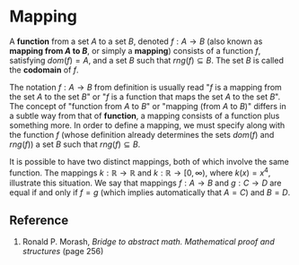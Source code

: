 # Mapping

A **function** from a set $A$ to a set $B$, denoted $f: A \rightarrow B$ (also known as **mapping from $A$ to $B$**, or simply a **mapping**) consists of a function $f$, satisfying $dom(f) = A$, and a set $B$ such that $rng(f) \subseteq B$. The set $B$ is called the **codomain** of $f$.

The notation $f: A \rightarrow B$ from definition is usually read "$f$ is a mapping from the set $A$ to the set $B$" or "$f$ is a function that maps the set $A$ to the set $B$". The concept of "function from $A$ to $B$" or "mapping (from $A$ to $B$)" differs in a subtle way from that of **function**, a mapping consists of a function plus something more. In order to define a mapping, we must specify along with the function $f$ (whose definition already determines the sets $dom(f)$ and $rng(f)$) a set $B$ such that $rng(f) \subseteq B$.

It is possible to have two distinct mappings, both of which involve the same function. The mappings $k: \mathbb{R} \rightarrow \mathbb{R}$ and $k: \mathbb{R} \rightarrow [0, \infty)$, where $k(x) = x^4$, illustrate this situation. We say that mappings $f: A \rightarrow B$ and $g: C \rightarrow D$ are equal if and only if $f = g$ (which implies automatically that $A = C$) and $B = D$.

## Reference

1. Ronald P. Morash, *Bridge to abstract math. Mathematical proof and structures* (page 256)